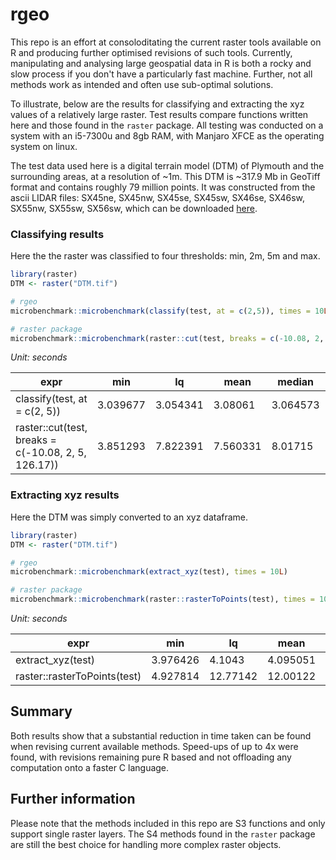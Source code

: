 # rgeo

This repo is an effort at consoloditating the current raster tools available on R and producing further optimised revisions of such tools. Currently, manipulating and analysing large geospatial data in R is both a rocky and slow process if you don't have a particularly fast machine. Further, not all methods work as intended and often use sub-optimal solutions. 

To illustrate, below are the results for classifying and extracting the xyz values of a relatively large raster. Test results compare functions written here and those found in the `raster` package. All testing was conducted on a system with an i5-7300u and 8gb RAM, with Manjaro XFCE as the operating system on linux. 

The test data used here is a digital terrain model (DTM) of Plymouth and the surrounding areas, at a resolution of ~1m. This DTM is ~317.9 Mb in GeoTiff format and contains roughly 79 million points. It was constructed from the ascii LIDAR files: SX45ne, SX45nw, SX45se, SX45sw, SX46se, SX46sw, SX55nw, SX55sw, SX56sw, which can be downloaded [here](https://environment.data.gov.uk/DefraDataDownload/?Mode=survey). 

### Classifying results

Here the the raster was classified to four thresholds: min, 2m, 5m and max. 

``` r
library(raster)
DTM <- raster("DTM.tif")

# rgeo 
microbenchmark::microbenchmark(classify(test, at = c(2,5)), times = 10L) 

# raster package
microbenchmark::microbenchmark(raster::cut(test, breaks = c(-10.08, 2, 5, 126.170)), times = 10L)
```

*Unit: seconds*

expr | min | lq | mean | median | uq | max | neval
--- | --- | --- | --- | --- | --- | --- | ---
classify(test, at = c(2, 5)) | 3.039677 | 3.054341 | 3.08061 | 3.064573 | 3.070116 | 3.269607 | 10
raster::cut(test, breaks = c(-10.08, 2, 5, 126.17)) | 3.851293 | 7.822391 | 7.560331 | 8.01715 | 8.06603 | 8.207009 | 10

### Extracting xyz results

Here the DTM was simply converted to an xyz dataframe. 

``` r
library(raster)
DTM <- raster("DTM.tif")

# rgeo 
microbenchmark::microbenchmark(extract_xyz(test), times = 10L)

# raster package
microbenchmark::microbenchmark(raster::rasterToPoints(test), times = 10L)
```
*Unit: seconds*

expr | min | lq | mean | median | uq | max | neval
--- | --- | --- | --- | --- | --- | --- | ---
extract_xyz(test) | 3.976426 | 4.1043 | 4.095051 | 4.106489 | 4.110322 | 4.116398 | 10
raster::rasterToPoints(test) | 4.927814 | 12.77142 | 12.00122 | 12.78671 | 12.79453 | 12.80327 | 10

## Summary

Both results show that a substantial reduction in time taken can be found when revising current available methods. Speed-ups of up to 4x were found, with revisions remaining pure R based and not offloading any computation onto a faster C language. 

## Further information

Please note that the methods included in this repo are S3 functions and only support single raster layers. The S4 methods found in the `raster` package are still the best choice for handling more complex raster objects. 
